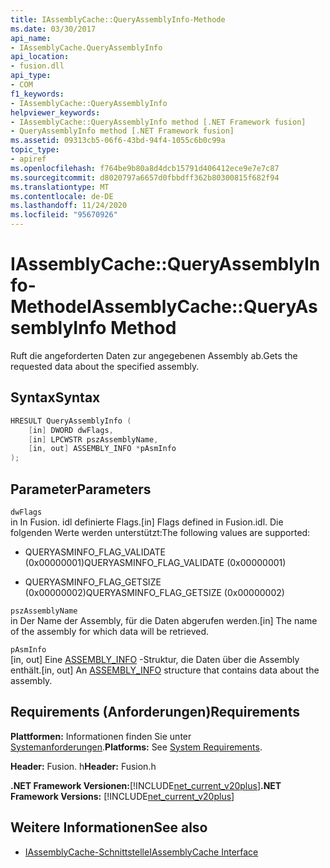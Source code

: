 ```yaml
---
title: IAssemblyCache::QueryAssemblyInfo-Methode
ms.date: 03/30/2017
api_name:
- IAssemblyCache.QueryAssemblyInfo
api_location:
- fusion.dll
api_type:
- COM
f1_keywords:
- IAssemblyCache::QueryAssemblyInfo
helpviewer_keywords:
- IAssemblyCache::QueryAssemblyInfo method [.NET Framework fusion]
- QueryAssemblyInfo method [.NET Framework fusion]
ms.assetid: 09313cb5-06f6-43bd-94f4-1055c6b0c99a
topic_type:
- apiref
ms.openlocfilehash: f764be9b80a8d4dcb15791d406412ece9e7e7c87
ms.sourcegitcommit: d8020797a6657d0fbbdff362b80300815f682f94
ms.translationtype: MT
ms.contentlocale: de-DE
ms.lasthandoff: 11/24/2020
ms.locfileid: "95670926"
---
```

# <a name="iassemblycachequeryassemblyinfo-method"></a><span data-ttu-id="67e4a-102">IAssemblyCache::QueryAssemblyInfo-Methode</span><span class="sxs-lookup"><span data-stu-id="67e4a-102">IAssemblyCache::QueryAssemblyInfo Method</span></span>

<span data-ttu-id="67e4a-103">Ruft die angeforderten Daten zur angegebenen Assembly ab.</span><span class="sxs-lookup"><span data-stu-id="67e4a-103">Gets the requested data about the specified assembly.</span></span>  
  
## <a name="syntax"></a><span data-ttu-id="67e4a-104">Syntax</span><span class="sxs-lookup"><span data-stu-id="67e4a-104">Syntax</span></span>  
  
```cpp  
HRESULT QueryAssemblyInfo (  
    [in] DWORD dwFlags,  
    [in] LPCWSTR pszAssemblyName,  
    [in, out] ASSEMBLY_INFO *pAsmInfo  
);  
```  
  
## <a name="parameters"></a><span data-ttu-id="67e4a-105">Parameter</span><span class="sxs-lookup"><span data-stu-id="67e4a-105">Parameters</span></span>  

 `dwFlags`  
 <span data-ttu-id="67e4a-106">in In Fusion. idl definierte Flags.</span><span class="sxs-lookup"><span data-stu-id="67e4a-106">[in] Flags defined in Fusion.idl.</span></span> <span data-ttu-id="67e4a-107">Die folgenden Werte werden unterstützt:</span><span class="sxs-lookup"><span data-stu-id="67e4a-107">The following values are supported:</span></span>  
  
- <span data-ttu-id="67e4a-108">QUERYASMINFO_FLAG_VALIDATE (0x00000001)</span><span class="sxs-lookup"><span data-stu-id="67e4a-108">QUERYASMINFO_FLAG_VALIDATE (0x00000001)</span></span>  
  
- <span data-ttu-id="67e4a-109">QUERYASMINFO_FLAG_GETSIZE (0x00000002)</span><span class="sxs-lookup"><span data-stu-id="67e4a-109">QUERYASMINFO_FLAG_GETSIZE (0x00000002)</span></span>  
  
 `pszAssemblyName`  
 <span data-ttu-id="67e4a-110">in Der Name der Assembly, für die Daten abgerufen werden.</span><span class="sxs-lookup"><span data-stu-id="67e4a-110">[in] The name of the assembly for which data will be retrieved.</span></span>  
  
 `pAsmInfo`  
 <span data-ttu-id="67e4a-111">[in, out] Eine [ASSEMBLY_INFO](assembly-info-structure.md) -Struktur, die Daten über die Assembly enthält.</span><span class="sxs-lookup"><span data-stu-id="67e4a-111">[in, out] An [ASSEMBLY_INFO](assembly-info-structure.md) structure that contains data about the assembly.</span></span>  
  
## <a name="requirements"></a><span data-ttu-id="67e4a-112">Requirements (Anforderungen)</span><span class="sxs-lookup"><span data-stu-id="67e4a-112">Requirements</span></span>  

 <span data-ttu-id="67e4a-113">**Plattformen:** Informationen finden Sie unter [Systemanforderungen](../../get-started/system-requirements.md).</span><span class="sxs-lookup"><span data-stu-id="67e4a-113">**Platforms:** See [System Requirements](../../get-started/system-requirements.md).</span></span>  
  
 <span data-ttu-id="67e4a-114">**Header:** Fusion. h</span><span class="sxs-lookup"><span data-stu-id="67e4a-114">**Header:** Fusion.h</span></span>  
  
 <span data-ttu-id="67e4a-115">**.NET Framework Versionen:**[!INCLUDE[net_current_v20plus](../../../../includes/net-current-v20plus-md.md)]</span><span class="sxs-lookup"><span data-stu-id="67e4a-115">**.NET Framework Versions:** [!INCLUDE[net_current_v20plus](../../../../includes/net-current-v20plus-md.md)]</span></span>  
  
## <a name="see-also"></a><span data-ttu-id="67e4a-116">Weitere Informationen</span><span class="sxs-lookup"><span data-stu-id="67e4a-116">See also</span></span>

- [<span data-ttu-id="67e4a-117">IAssemblyCache-Schnittstelle</span><span class="sxs-lookup"><span data-stu-id="67e4a-117">IAssemblyCache Interface</span></span>](iassemblycache-interface.md)
